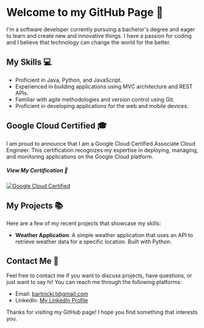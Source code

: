 # Welcome to my GitHub Page 🚀

I'm a software developer currently pursuing a bachelor's degree and eager to learn and create new and innovative things. I have a passion for coding and I believe that technology can change the world for the better.

## My Skills 💻
- Proficient in Java, Python, and JavaScript.
- Experienced in building applications using MVC architecture and REST APIs.
- Familiar with agile methodologies and version control using Git.
- Proficient in developing applications for the web and mobile devices.

## Google Cloud Certified 🎓

I am proud to announce that I am a Google Cloud Certified Associate Cloud Engineer. This certification recognizes my expertise in deploying, managing, and monitoring applications on the Google Cloud platform. 

##### View My Certification 🔗

[![Google Cloud Certified](<img src="https://templates.images.credential.net/16590187933301617801540872729153.png"  width="300" height="300">)](https://www.credential.net/8021d522-d607-41bd-8984-55980929fb55)


## My Projects 📚
Here are a few of my recent projects that showcase my skills:

- **Weather Application**: A simple weather application that uses an API to retrieve weather data for a specific location. Built with Python.

## Contact Me 📧
Feel free to contact me if you want to discuss projects, have questions, or just want to say hi! You can reach me through the following platforms:
- Email: [bartnicki.t@gmail.com](mailto:bartnicki.t@gmail.com)
- LinkedIn: [My LinkedIn Profile](https://www.linkedin.com/in/tom-bartnicki/)

Thanks for visiting my GitHub page! I hope you find something that interests you.
